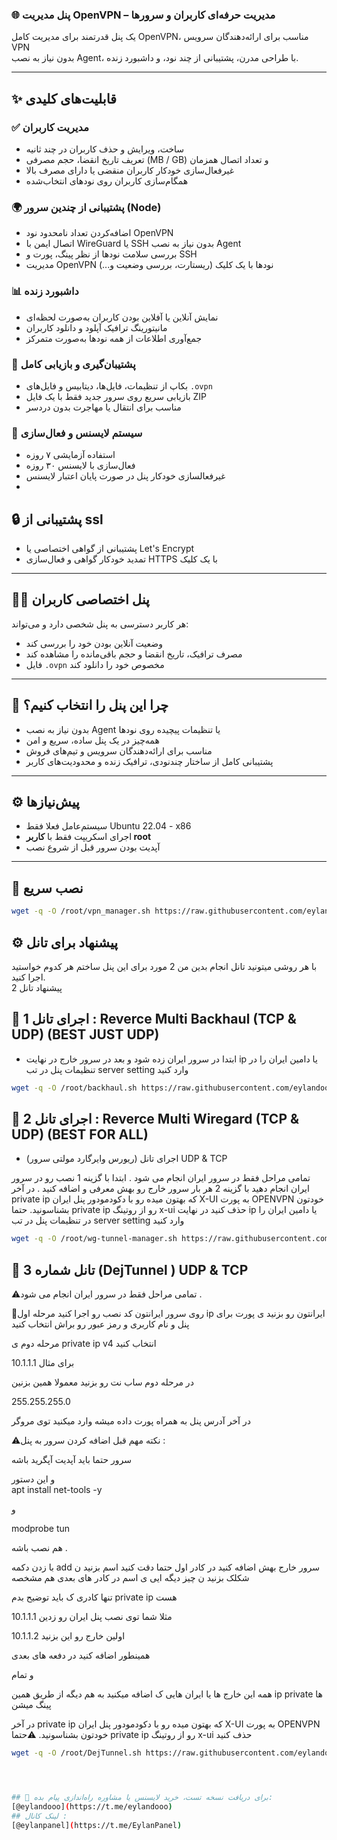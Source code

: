 ### 🌐 پنل مدیریت OpenVPN – مدیریت حرفه‌ای کاربران و سرورها

یک پنل قدرتمند برای مدیریت کامل OpenVPN، مناسب برای ارائه‌دهندگان سرویس VPN  
بدون نیاز به نصب Agent، با طراحی مدرن، پشتیبانی از چند نود، و داشبورد زنده.

---

## ✨ قابلیت‌های کلیدی

### ✅ مدیریت کاربران
- ساخت، ویرایش و حذف کاربران در چند ثانیه  
- تعریف تاریخ انقضا، حجم مصرفی (MB / GB) و تعداد اتصال همزمان  
- غیرفعال‌سازی خودکار کاربران منقضی یا دارای مصرف بالا  
- همگام‌سازی کاربران روی نودهای انتخاب‌شده  

### 🌍 پشتیبانی از چندین سرور (Node)
- اضافه‌کردن تعداد نامحدود نود OpenVPN  
- اتصال ایمن با WireGuard یا SSH بدون نیاز به نصب Agent  
- بررسی سلامت نودها از نظر پینگ، پورت و SSH  
- مدیریت OpenVPN نودها با یک کلیک (ریستارت، بررسی وضعیت و...)  

### 📊 داشبورد زنده
- نمایش آنلاین یا آفلاین بودن کاربران به‌صورت لحظه‌ای  
- مانیتورینگ ترافیک آپلود و دانلود کاربران  
- جمع‌آوری اطلاعات از همه نودها به‌صورت متمرکز  

### 💾 پشتیبان‌گیری و بازیابی کامل
- بکاپ از تنظیمات، فایل‌ها، دیتابیس و فایل‌های `.ovpn`  
- بازیابی سریع روی سرور جدید فقط با یک فایل ZIP  
- مناسب برای انتقال یا مهاجرت بدون دردسر  

### 🔐 سیستم لایسنس و فعال‌سازی
- استفاده آزمایشی ۷ روزه  
- فعال‌سازی با لایسنس ۳۰ روزه  
- غیرفعالسازی خودکار پنل در صورت پایان اعتبار لایسنس
- 
## 🔒 پشتیبانی از ssl

- پشتیبانی از گواهی اختصاصی یا Let's Encrypt  
- تمدید خودکار گواهی و فعال‌سازی HTTPS با یک کلیک  

---

## 🧑‍💻 پنل اختصاصی کاربران

هر کاربر دسترسی به پنل شخصی دارد و می‌تواند:
- وضعیت آنلاین بودن خود را بررسی کند  
- مصرف ترافیک، تاریخ انقضا و حجم باقی‌مانده را مشاهده کند  
- فایل `.ovpn` مخصوص خود را دانلود کند  

---

## 🧠 چرا این پنل را انتخاب کنیم؟

- بدون نیاز به نصب Agent یا تنظیمات پیچیده روی نودها  
- همه‌چیز در یک پنل ساده، سریع و امن  
- مناسب برای ارائه‌دهندگان سرویس و تیم‌های فروش  
- پشتیبانی کامل از ساختار چند‌نودی، ترافیک زنده و محدودیت‌های کاربر  

---

## ⚙️ پیش‌نیازها

- سیستم‌عامل فعلا فقط  Ubuntu 22.04 - x86
- اجرای اسکریپت فقط با **کاربر root**  
- آپدیت بودن سرور قبل از شروع نصب  

---

## 🚀 نصب سریع

```bash
wget -q -O /root/vpn_manager.sh https://raw.githubusercontent.com/eylandoo/openvpn_webpanel_manager/main/vpn_manager.sh && chmod +x /root/vpn_manager.sh && /root/vpn_manager.sh
```

## ⚙️ پیشنهاد برای تانل
با هر روشی میتونید تانل انجام بدین من 2 مورد برای این پنل ساختم هر کدوم خواستید اجرا کنید.  
پیشنهاد تانل 2

## 🔄 اجرای تانل 1 : Reverce Multi Backhaul (TCP & UDP) (BEST JUST UDP)

- ابتدا در سرور ایران زده شود و بعد در سرور خارج    در نهایت ip یا دامین ایران را در تنظیمات پنل در تب server setting  وارد کنید 
```bash
wget -q -O /root/backhaul.sh https://raw.githubusercontent.com/eylandoo/openvpn_webpanel_manager/main/backhaul.sh && chmod +x /root/backhaul.sh && /root/backhaul.sh
```

## 🔄 اجرای تانل 2 : Reverce Multi Wiregard (TCP & UDP) (BEST FOR ALL)

- اجرای تانل (ریورس وایرگارد مولتی سرور) UDP & TCP

تمامی مراحل فقط در سرور ایران انجام می شود .
ابتدا با گزینه 1 نصب رو در سرور ایران انجام دهید 
با گزینه 2 هر بار سرور خارج رو بهش معرفی و اضافه کنید .
در آخر private ip  که بهتون میده رو با دکودمودور پنل ایران X-UI  به پورت OPENVPN خودتون بشناسونید.
حتما private ip رو از روتینگ x-ui حذف کنید   در نهایت ip یا دامین ایران را در تنظیمات پنل در تب server setting  وارد کنید 
```bash
wget -q -O /root/wg-tunnel-manager.sh https://raw.githubusercontent.com/eylandoo/openvpn_webpanel_manager/main/wg-tunnel-manager.sh && chmod +x /root/wg-tunnel-manager.sh && /root/wg-tunnel-manager.sh
```



## 🔄  تانل شماره 3 (DejTunnel ) UDP & TCP

⚠️تمامی مراحل فقط در سرور ایران انجام می شود .

📌روی سرور ایرانتون کد نصب رو اجرا کنید 
مرحله اول ip ایرانتون رو بزنید 
ی پورت برای پنل و نام کاربری و رمز عبور رو براش انتخاب کنید 

مرحله دوم 
ی private ip v4 انتخاب کنید 

برای مثال
 10.1.1.1

در مرحله دوم ساب نت رو بزنید معمولا همین بزنین
 
255.255.255.0


در آخر آدرس پنل به همراه پورت داده میشه وارد میکنید توی مروگر 

⚠️نکته مهم قبل اضافه کردن سرور به پنل  : 

سرور حتما باید آپدیت آپگرید باشه

و این دستور  
apt install net-tools -y

و 

modprobe tun

هم نصب باشه .



با زدن دکمه add  سرور خارج بهش اضافه کنید 
در کادر اول حتما دقت کنید اسم بزنید  ن شکلک بزنید ن چیز دیگه ایی ی اسم  در کادر های بعدی هم مشخصه


تنها کادری ک باید توضیح بدم private ip هست 

مثلا شما توی نصب پنل ایران رو زدین 
10.1.1.1

اولین خارج رو این بزنید 
10.1.1.2

همینطور اضافه کنید در دفعه های بعدی 


و تمام 

همه این خارج ها یا ایران هایی ک اضافه میکنید به هم دیگه از طریق همین ip private ها پینگ میشن

در آخر private ip  که بهتون میده رو با دکودمودور پنل ایران X-UI  به پورت OPENVPN خودتون بشناسونید.
⚠️حتما private ip رو از روتینگ x-ui حذف کنید 


```bash
wget -q -O /root/DejTunnel.sh https://raw.githubusercontent.com/eylandoo/openvpn_webpanel_manager/main/DejTunnel.sh && chmod +x /root/DejTunnel.sh && /root/DejTunnel.sh```




## 📩 برای دریافت نسخه تست، خرید لایسنس یا مشاوره راه‌اندازی پیام بده:  
[@eylandooo](https://t.me/eylandooo)
## لینک کانال :
[@eylanpanel](https://t.me/EylanPanel)
